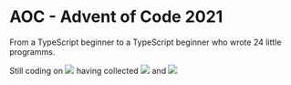 # AOC - Advent of Code 2021
 From a TypeScript beginner to a TypeScript beginner who wrote 24 little programms.

Still coding on ![](https://img.shields.io/badge/day%20📅-11-blue) having collected ![](https://img.shields.io/badge/stars%20⭐-22-yellow) and 
![](https://img.shields.io/badge/days%20completed-11-red)